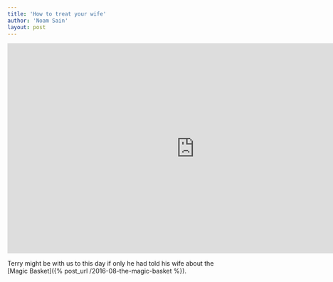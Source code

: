 ```yaml
---
title: 'How to treat your wife'
author: 'Noam Sain'
layout: post
---
```


<iframe allow="autoplay; fullscreen; picture-in-picture" allowfullscreen="" frameborder="0" height="473" loading="lazy" src="https://player.vimeo.com/video/569384295?h=504c925d81&dnt=1&app_id=122963" title="How to treat your spouse" width="840"></iframe>

Terry might be with us to this day if only he had told his wife about the [Magic Basket]({% post_url /2016-08-the-magic-basket %}).
